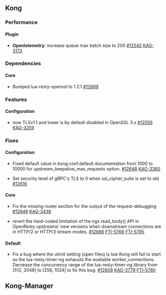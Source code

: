 ## Kong


### Performance
#### Plugin

- **Opentelemetry**: increase queue max batch size to 200
 [#12542](https://github.com/Kong/kong/issues/12542)
 [KAG-3173](https://konghq.atlassian.net/browse/KAG-3173)



### Dependencies
#### Core

- Bumped lua-resty-openssl to 1.2.1
 [#12669](https://github.com/Kong/kong/issues/12669)


### Features
#### Configuration

- now TLSv1.1 and lower is by default disabled in OpenSSL 3.x
 [#12556](https://github.com/Kong/kong/issues/12556)
 [KAG-3259](https://konghq.atlassian.net/browse/KAG-3259)

### Fixes
#### Configuration

- Fixed default value in kong.conf.default documentation from 1000 to 10000
for upstream_keepalive_max_requests option.
 [#12648](https://github.com/Kong/kong/issues/12648)
 [KAG-3360](https://konghq.atlassian.net/browse/KAG-3360)

- Set security level of gRPC's TLS to 0 when ssl_cipher_suite is set to old
 [#12616](https://github.com/Kong/kong/issues/12616)

#### Core

- Fix the missing router section for the output of the request-debugging
 [#12649](https://github.com/Kong/kong/issues/12649)
 [KAG-3438](https://konghq.atlassian.net/browse/KAG-3438)

- revert the hard-coded limitation of the ngx.read_body() API in OpenResty upstreams' new versions when downstream connections are in HTTP/2 or HTTP/3 stream modes.
 [#12666](https://github.com/Kong/kong/issues/12666)
 [FTI-5766](https://konghq.atlassian.net/browse/FTI-5766) [FTI-5795](https://konghq.atlassian.net/browse/FTI-5795)
#### Default

- Fix a bug where the ulimit setting (open files) is low Kong will fail to start as the lua-resty-timer-ng exhausts the available worker_connections. Decrease the concurrency range of the lua-resty-timer-ng library from [512, 2048] to [256, 1024] to fix this bug.
 [#12608](https://github.com/Kong/kong/issues/12608)
 [KAG-3779](https://konghq.atlassian.net/browse/KAG-3779) [FTI-5780](https://konghq.atlassian.net/browse/FTI-5780)
## Kong-Manager







